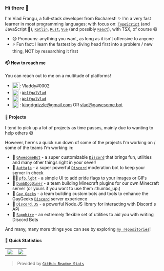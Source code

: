 ### Hi there 👋

I'm Vlad Frangu, a full-stack developer from Bucharest! :sparkles: I'm a very fast learner in most programming languages; with focus on: [`TypeScript`] (and JavaScript :eyes:), [`Kotlin`], [`Rust`], [`Vue`] (and possibly [`React`]), with TSX, of course :smile:

- 😄 Pronouns: anything you want, as long as it isn't offensive to anyone
- ⚡ Fun fact: I learn the fastest by diving head first into a problem / new thing, NOT by researching it first

#### 📫 How to reach me

You can reach out to me on a multitude of platforms!

- <img src="https://raw.githubusercontent.com/vladfrangu/vladfrangu/master/logo-discord.svg" width="24px" align="center">: Vladdy#0002
- <img src="https://raw.githubusercontent.com/vladfrangu/vladfrangu/master/logo-twitter.svg" width="20px" align="center"> : [`WolfgalVlad`][Twitter]
- <img src="https://raw.githubusercontent.com/vladfrangu/vladfrangu/master/logo-telegram.svg" width="20px" align="center"> : [`WolfgalVlad`][Telegram]
- <img src="https://raw.githubusercontent.com/vladfrangu/vladfrangu/master/logo-gmail.svg" width="20px" align="center"> : kingdgrizzle@gmail.com OR vlad@gawesome.bot

#### 🔭 Projects

I tend to pick up a lot of projects as time passes, mainly due to wanting to help others :sweat_smile:

However, here's a quick run down of some of the projects I'm working on / some of the teams I'm working in:

- :robot: [`GAwesomeBot`] - a super customizable [`Discord`] that brings fun, utilities and many other things right in your sever!
- :robot: [`Auttaja`] - a super powerful [`Discord`] moderation bot to keep your server in check
- :rainbow_flag: [`pfp.lgbt`] - a simple UI to add pride flags to your images or GIFs
- 👯 [`DumbDogDiner`] - a team building Minecraft plugins for our own Minecraft server (or yours if you want to use them :thumbs_up:)
- 👯 [`Gay Geeks`] - a team building custom bots and tools to enhance the GayGeeks [`Discord`] server experience
- 👯 [`Discord.JS`] - a powerful Node.JS library for interacting with Discord's API
- 👯 [`Sapphire`] - an extremely flexible set of utilities to aid you with writing Discord Bots

And many, many more things you can see by exploring [`my repositories`]!

#### 👀 Quick Statistics

<table>
  <tr>
    <td align="center">
      <img align="left" src="https://github-readme-stats.vercel.app/api/?username=vladfrangu&show_icons=true&title_color=4F8CC9&text_color=9f9f9f&bg_color=151515&hide_border=true&icon_color=4F8CC9&hide_title=true&count_private=true" />
    </td>
    <td align="center">
      <img align="left" src="https://github-readme-stats.vercel.app/api/top-langs/?username=vladfrangu&layout=compact&title_color=4F8CC9&text_color=9f9f9f&bg_color=151515&hide_border=true&icon_color=4F8CC9&hide=visual%20basic" />
    </td>
  </tr>
</table>

> Provided by [`GitHub Readme Stats`]


<!----------------- LINKS --------------->
[`TypeScript`]:          https://www.typescriptlang.org/
[`Kotlin`]:              https://kotlinlang.org/
[`Rust`]:                https://www.rust-lang.org/
[`Vue`]:                 https://vuejs.org/
[`React`]:               https://reactjs.org/
[`Discord`]:             https://discord.com/
[`pfp.lgbt`]:            https://pfp.lgbt/
[`my repositories`]:     https://github.com/vladfrangu?tab=repositories
[`GitHub Readme Stats`]: https://github.com/anuraghazra/github-readme-stats
[Twitter]:               https://twitter.com/WolfgalVlad
[Telegram]:              https://t.me/WolfgalVlad
[`Discord.JS`]:          https://github.com/discordjs
[`Sapphire`]:            https://github.com/sapphire-project

<!--------------- Teams ----------------->

[`GAwesomeBot`]:  https://github.com/GAwesomeBot
[`Auttaja`]:      https://github.com/auttaja
[`DumbDogDiner`]: https://github.com/DumbDogDiner
[`Gay Geeks`]:    https://gaygeeks.gg/
